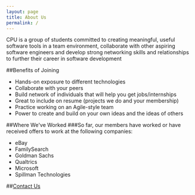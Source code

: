 ```yaml
---
layout: page
title: About Us
permalink: /
---
```


CPU is a group of students committed to creating meaningful, useful software tools in a team environment, collaborate with other aspiring software engineers and develop strong networking skills and relationships to further their career in software development

##Benefits of Joining
- Hands-on exposure to different technologies
- Collaborate with your peers
- Build network of individuals that will help you get jobs/internships
- Great to include on resume (projects we do and your membership)
- Practice working on an Agile-style team
- Power to create and build on your own ideas and the ideas of others

##Where We've Worked
###So far, our members have worked or have received offers to work at the following companies:
- eBay
- FamilySearch
- Goldman Sachs
- Qualtrics
- Microsoft
- Spillman Technologies

##[Contact Us](mailto:cpuofu@gmail.com)
